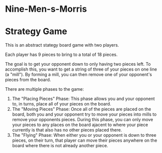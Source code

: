 # Nine-Men-s-Morris
# Strategy Game

This is an abstract stategy board game with two players.

Each player has 9 pieces to bring to a total of 18 pieces.

The goal is to get your opponent down to only having two pieces left. To accomplish this, you want to get a string of three of your pieces on one line (a "mill"). By forming a mill, you can then remove one of your opponent's pieces from the board. 

There are multiple phases to the game:
1. The "Placing Pieces" Phase: This phase allows you and your opponent to, in turns, place all of your pieces on the board. 
2. The "Moving Pieces" Phase: Once all of the pieces are placed on the board, both you and your opponent try to move your pieces into mills to remove your opponents pieces. During this phase, you can only move your pieces to any places on the board ajacent to where your piece currently is that also has no other pieces placed there. 
3. The "Flying" Phase: When either you or your opponent is down to three pieces, on their turn, that player can move their pieces anywhere on the board where there is not already another piece. 
